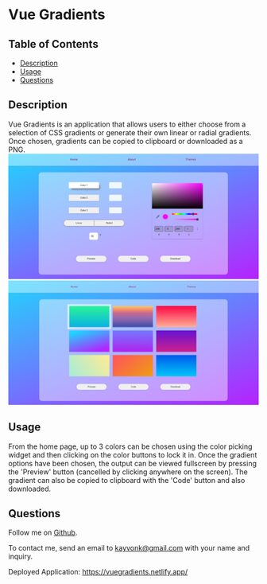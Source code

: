 # Vue Gradients

## Table of Contents
* [Description](#description)
* [Usage](#usage)
* [Questions](#questions)

## Description
Vue Gradients is an application that allows users to either choose from a selection of CSS gradients or generate their own linear or radial gradients. Once chosen, gradients can be copied to clipboard or downloaded as a PNG. 
![HomeThumbnail](./src/assets/vueGradientsThumbnail1.PNG)
![ThemesThumbnail](./src/assets/vueGradientsThumbnail2.PNG)

## Usage
From the home page, up to 3 colors can be chosen using the color picking widget and then clicking on the color buttons to lock it in. Once the gradient options have been chosen, the output can be viewed fullscreen by pressing the 'Preview' button (cancelled by clicking anywhere on the screen). The gradient can also be copied to clipboard with the 'Code' button and also downloaded.

## Questions
Follow me on [Github](https://github.com/Kayvonk).

To contact me, send an email to kayvonk@gmail.com with your name and inquiry.

Deployed Application: https://vuegradients.netlify.app/